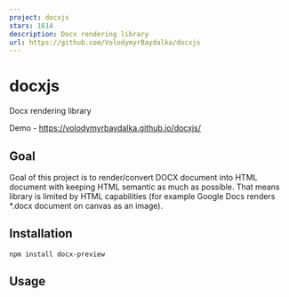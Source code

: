 ```yaml
---
project: docxjs
stars: 1614
description: Docx rendering library
url: https://github.com/VolodymyrBaydalka/docxjs
---
```


docxjs
======

Docx rendering library

Demo - https://volodymyrbaydalka.github.io/docxjs/

Goal
----

Goal of this project is to render/convert DOCX document into HTML document with keeping HTML semantic as much as possible. That means library is limited by HTML capabilities (for example Google Docs renders \*.docx document on canvas as an image).

Installation
------------

```
npm install docx-preview
```

Usage
-----

<!--lib uses jszip-->
<script src\="https://unpkg.com/jszip/dist/jszip.min.js"\></script\>
<script src\="docx-preview.min.js"\></script\>
<script\>
    var docData \= <document Blob\>;

    docx.renderAsync(docData, document.getElementById("container"))
        .then(x =\> console.log("docx: finished"));
</script\>
<body\>
    ...
    <div id\="container"\></div\>
    ...
</body\>

API
---

// renders document into specified element
renderAsync(
    document: Blob | ArrayBuffer | Uint8Array, // could be any type that supported by JSZip.loadAsync
    bodyContainer: HTMLElement, //element to render document content,
    styleContainer: HTMLElement, //element to render document styles, numbeings, fonts. If null, bodyContainer will be used.
    options: {
        className: string \= "docx", //class name/prefix for default and document style classes
        inWrapper: boolean \= true, //enables rendering of wrapper around document content
        hideWrapperOnPrint: boolean \= false, //disable wrapper styles on print
        ignoreWidth: boolean \= false, //disables rendering width of page
        ignoreHeight: boolean \= false, //disables rendering height of page
        ignoreFonts: boolean \= false, //disables fonts rendering
        breakPages: boolean \= true, //enables page breaking on page breaks
        ignoreLastRenderedPageBreak: boolean \= true, //disables page breaking on lastRenderedPageBreak elements
        experimental: boolean \= false, //enables experimental features (tab stops calculation)
        trimXmlDeclaration: boolean \= true, //if true, xml declaration will be removed from xml documents before parsing
        useBase64URL: boolean \= false, //if true, images, fonts, etc. will be converted to base 64 URL, otherwise URL.createObjectURL is used
        renderChanges: false, //enables experimental rendering of document changes (inserions/deletions)
        renderHeaders: true, //enables headers rendering
        renderFooters: true, //enables footers rendering
        renderFootnotes: true, //enables footnotes rendering
        renderEndnotes: true, //enables endnotes rendering
        renderComments: false, //enables experimental comments rendering
        renderAltChunks: true, //enables altChunks (html parts) rendering
        debug: boolean \= false, //enables additional logging
    }): Promise<WordDocument\>

/// ==== experimental / internal API ===
// this API could be used to modify document before rendering
// renderAsync = parseAsync + renderDocument

// parse document and return internal document object
parseAsync(
    document: Blob | ArrayBuffer | Uint8Array,
    options: Options
): Promise<WordDocument\>

// render internal document object into specified container
renderDocument(
    wordDocument: WordDocument,
    bodyContainer: HTMLElement,
    styleContainer: HTMLElement,
    options: Options
): Promise<void\>

Thumbnails, TOC and etc.
------------------------

Thumbnails is added only for example and it's not part of library. Library renders DOCX into HTML, so it can't be efficiently used for thumbnails.

Table of contents is built using the TOC fields and there is no efficient way to get table of contents at this point, since fields is not supported yet (http://officeopenxml.com/WPtableOfContents.php)

Breaks
------

Currently library does break pages:

-   if user/manual page break `<w:br w:type="page"/>` is inserted - when user insert page break
-   if application page break `<w:lastRenderedPageBreak/>` is inserted - could be inserted by editor application like MS word (`ignoreLastRenderedPageBreak` should be set to false)
-   if page settings for paragraph is changed - ex: user change settings from portrait to landscape page

Realtime page breaking is not implemented because it's requires re-calculation of sizes on each insertion and that could affect performance a lot.

If page breaking is crutual for you, I would recommend:

-   try to insert manual break point as much as you could
-   try use editors like MS Word, that inserts `<w:lastRenderedPageBreak/>` break points

NOTE: by default `ignoreLastRenderedPageBreak` is set to `true`. You may need to set it to `false`, to make library break by `<w:lastRenderedPageBreak/>` break points

Status and stability
--------------------

So far I can't come up with final approach of parsing documents and final structure of API. Only **renderAsync** function is stable and definition shouldn't be changed in future. Inner implementation of parsing and rendering may be changed at any point of time.
